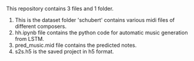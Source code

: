 This repository contains 3 files and 1 folder.

1. This is the dataset folder 'schubert' contains various midi files of different composers.
2. hh.ipynb file contains the python code for automatic music generation from LSTM.
3. pred_music.mid file contains the predicted notes.
4. s2s.h5 is the saved project in h5 format.
